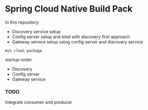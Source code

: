 # Spring Cloud Native Build Pack

In this repository 
* Discovery service setup
* Config server setup and bind with discovery first approach 
* Gateway service setup using config server and discovery service

```
mvn clean package
``` 

startup-order 
* Discovery 
* Config server
* Gateway service

### TODO
Integrate consumer and producer 